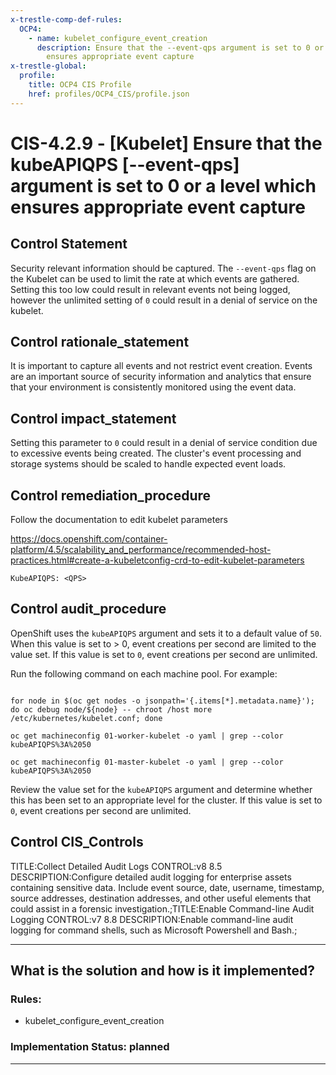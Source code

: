 ```yaml
---
x-trestle-comp-def-rules:
  OCP4:
    - name: kubelet_configure_event_creation
      description: Ensure that the --event-qps argument is set to 0 or a level which
        ensures appropriate event capture
x-trestle-global:
  profile:
    title: OCP4 CIS Profile
    href: profiles/OCP4_CIS/profile.json
---
```


# CIS-4.2.9 - \[Kubelet\] Ensure that the kubeAPIQPS [--event-qps] argument is set to 0 or a level which ensures appropriate event capture

## Control Statement

Security relevant information should be captured. The `--event-qps` flag on the Kubelet can be used to limit the rate at which events are gathered. Setting this too low could result in relevant events not being logged, however the unlimited setting of `0` could result in a denial of service on the kubelet.

## Control rationale_statement

It is important to capture all events and not restrict event creation. Events are an important source of security information and analytics that ensure that your environment is consistently monitored using the event data.

## Control impact_statement

Setting this parameter to `0` could result in a denial of service condition due to excessive events being created. The cluster's event processing and storage systems should be scaled to handle expected event loads.

## Control remediation_procedure

Follow the documentation to edit kubelet parameters

https://docs.openshift.com/container-platform/4.5/scalability_and_performance/recommended-host-practices.html#create-a-kubeletconfig-crd-to-edit-kubelet-parameters

```
KubeAPIQPS: <QPS>
```

## Control audit_procedure

OpenShift uses the `kubeAPIQPS` argument and sets it to a default value of `50`. When this value is set to > 0, event creations per second are limited to the value set. If this value is set to `0`, event creations per second are unlimited.

Run the following command on each machine pool. For example:

```

for node in $(oc get nodes -o jsonpath='{.items[*].metadata.name}'); do oc debug node/${node} -- chroot /host more /etc/kubernetes/kubelet.conf; done

oc get machineconfig 01-worker-kubelet -o yaml | grep --color kubeAPIQPS%3A%2050

oc get machineconfig 01-master-kubelet -o yaml | grep --color kubeAPIQPS%3A%2050
```

Review the value set for the `kubeAPIQPS` argument and determine whether this has been set to an appropriate level for the cluster. If this value is set to `0`, event creations per second are unlimited.

## Control CIS_Controls

TITLE:Collect Detailed Audit Logs CONTROL:v8 8.5 DESCRIPTION:Configure detailed audit logging for enterprise assets containing sensitive data. Include event source, date, username, timestamp, source addresses, destination addresses, and other useful elements that could assist in a forensic investigation.;TITLE:Enable Command-line Audit Logging CONTROL:v7 8.8 DESCRIPTION:Enable command-line audit logging for command shells, such as Microsoft Powershell and Bash.;

______________________________________________________________________

## What is the solution and how is it implemented?

<!-- For implementation status enter one of: implemented, partial, planned, alternative, not-applicable -->

<!-- Note that the list of rules under ### Rules: is read-only and changes will not be captured after assembly to JSON -->

<!-- Add control implementation description here for control: CIS-4.2.9 -->

### Rules:

  - kubelet_configure_event_creation

### Implementation Status: planned

______________________________________________________________________
